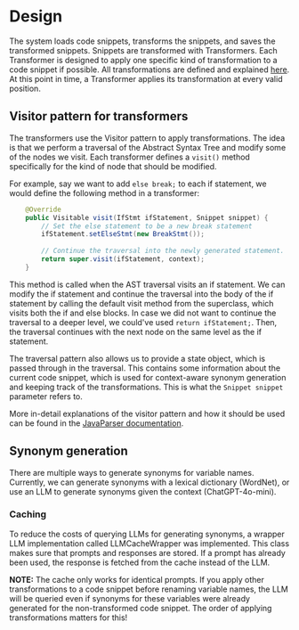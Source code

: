 # Design

The system loads code snippets, transforms the snippets, and saves the transformed snippets. Snippets are transformed 
with Transformers. Each Transformer is designed to apply one specific kind of transformation to a code snippet if 
possible. All transformations are defined and explained [here](Transformations.md). At this point in time, a Transformer
applies its transformation at every valid position.

## Visitor pattern for transformers

The transformers use the Visitor pattern to apply transformations. The idea is that we perform a traversal of the
Abstract Syntax Tree and modify some of the nodes we visit. Each transformer defines a `visit()` method specifically for
the kind of node that should be modified. 

For example, say we want to add `else break;` to each if statement, we would define the following method in a 
transformer:

```java
    @Override
    public Visitable visit(IfStmt ifStatement, Snippet snippet) {
        // Set the else statement to be a new break statement
        ifStatement.setElseStmt(new BreakStmt());
        
        // Continue the traversal into the newly generated statement.
        return super.visit(ifStatement, context);
    }
```

This method is called when the AST traversal visits an if statement. We can modify the if statement and continue the 
traversal into the body of the if statement by calling the default visit method from the superclass, which visits both
the if and else blocks. In case we did not want to continue the traversal to a deeper level, we could've used 
`return ifStatement;`. Then, the traversal continues with the next node on the same level as the if statement.

The traversal pattern also allows us to provide a state object, which is passed through in the traversal. This contains some information about the current code snippet, which is used for 
context-aware synonym generation and keeping track of the transformations. This is what the `Snippet snippet` parameter refers to.

More in-detail explanations of the visitor pattern and how it should be used can be found in the 
[JavaParser documentation](https://leanpub.com/javaparservisited).

## Synonym generation

There are multiple ways to generate synonyms for variable names. Currently, we can generate synonyms with a lexical 
dictionary (WordNet), or use an LLM to generate synonyms given the context (ChatGPT-4o-mini).

### Caching

To reduce the costs of querying LLMs for generating synonyms, a wrapper LLM implementation called LLMCacheWrapper was 
implemented. This class makes sure that prompts and responses are stored. If a prompt has already been used, the 
response is fetched from the cache instead of the LLM.

**NOTE:** The cache only works for identical prompts. If you apply other transformations to a code snippet before 
renaming variable names, the LLM will be queried even if synonyms for these variables were already generated for the
non-transformed code snippet. The order of applying transformations matters for this!